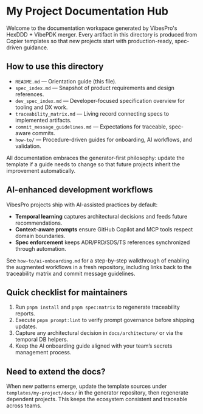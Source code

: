 # My Project Documentation Hub

Welcome to the documentation workspace generated by VibesPro's HexDDD + VibePDK merger. Every artifact in this directory is produced from Copier templates so that new projects start with production-ready, spec-driven guidance.

## How to use this directory

-   `README.md` — Orientation guide (this file).
-   `spec_index.md` — Snapshot of product requirements and design references.
-   `dev_spec_index.md` — Developer-focused specification overview for tooling and DX work.
-   `traceability_matrix.md` — Living record connecting specs to implemented artifacts.
-   `commit_message_guidelines.md` — Expectations for traceable, spec-aware commits.
-   `how-to/` — Procedure-driven guides for onboarding, AI workflows, and validation.

All documentation embraces the generator-first philosophy: update the template if a guide needs to change so that future projects inherit the improvement automatically.

## AI-enhanced development workflows

VibesPro projects ship with AI-assisted practices by default:

-   **Temporal learning** captures architectural decisions and feeds future recommendations.
-   **Context-aware prompts** ensure GitHub Copilot and MCP tools respect domain boundaries.
-   **Spec enforcement** keeps ADR/PRD/SDS/TS references synchronized through automation.

See `how-to/ai-onboarding.md` for a step-by-step walkthrough of enabling the augmented workflows in a fresh repository, including links back to the traceability matrix and commit message guidelines.

## Quick checklist for maintainers

1. Run `pnpm install` and `pnpm spec:matrix` to regenerate traceability reports.
2. Execute `pnpm prompt:lint` to verify prompt governance before shipping updates.
3. Capture any architectural decision in `docs/architecture/` or via the temporal DB helpers.
4. Keep the AI onboarding guide aligned with your team’s secrets management process.

## Need to extend the docs?

When new patterns emerge, update the template sources under `templates/my-project/docs/` in the generator repository, then regenerate dependent projects. This keeps the ecosystem consistent and traceable across teams.
